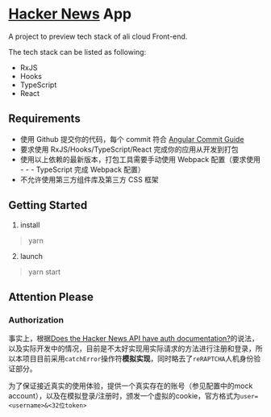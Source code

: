 # [Hacker News](https://news.ycombinator.com/) App

A project to preview tech stack of ali cloud Front-end.

The tech stack can be listed as following:

- RxJS
- Hooks
- TypeScript
- React

## Requirements

- 使用 Github 提交你的代码，每个 commit 符合 [Angular Commit Guide](https://github.com/angular/angular/blob/master/CONTRIBUTING.md#commit)
- 要求使用 RxJS/Hooks/TypeScript/React 完成你的应用从开发到打包
- 使用以上依赖的最新版本，打包工具需要手动使用 Webpack 配置（要求使用 - - - TypeScript 完成 Webpack 配置）
- 不允许使用第三方组件库及第三方 CSS 框架

## Getting Started

1. install

> yarn

2. launch

> yarn start

## Attention Please

### Authorization

事实上，根据[Does the Hacker News API have auth documentation?](https://news.ycombinator.com/item?id=24127575)的说法，以及实际开发中的情况，目前是不太好实现用实际请求的方法进行注册和登录，所以本项目目前采用`catchError`操作符**模拟实现**，同时略去了`reRAPTCHA`人机身份验证部分。

为了保证接近真实的使用体验，提供一个真实存在的账号（参见配置中的mock account），以及在模拟登录/注册时，颁发一个虚拟的cookie，官方格式为`user=<username>&<32位token>`
